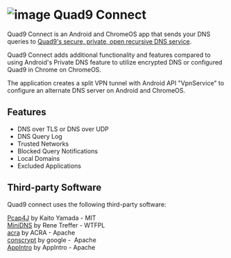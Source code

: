 # ![image](https://github.com/user-attachments/assets/a0fe83fe-7e06-43f9-aa02-4aecf2e0fca4) Quad9 Connect


Quad9 Connect is an Android and ChromeOS app that sends your DNS queries to [Quad9's secure, private, open recursive DNS service](https://quad9.net/).

Quad9 Connect adds additional functionality and features compared to using Android's Private DNS feature to utilize encrypted DNS or configured Quad9 in Chrome on ChromeOS.

The application creates a split VPN tunnel with Android API "VpnService" to configure an alternate DNS server on Android and ChromeOS.

## Features
- DNS over TLS or DNS over UDP
- DNS Query Log
- Trusted Networks
- Blocked Query Notifications
- Local Domains
- Excluded Applications

## Third-party Software

Quad9 connect uses the following third-party software:

[Pcap4J](https://github.com/kaitoy/pcap4j) by Kaito Yamada - MIT  
[MiniDNS](https://github.com/MiniDNS/minidns) by Rene Treffer - WTFPL  
[acra](https://github.com/ACRA/acra) by ACRA - Apache  
[conscrypt](https://github.com/google/conscrypt) by google -  Apache  
[AppIntro](https://github.com/AppIntro/AppIntro) by AppIntro - Apache
